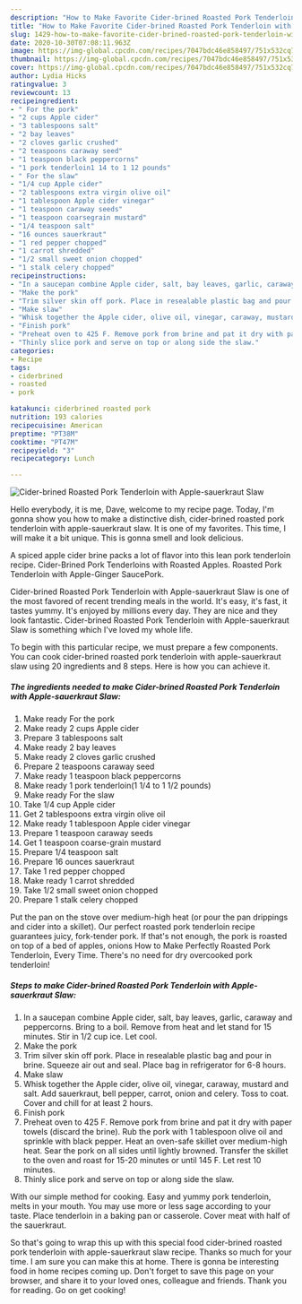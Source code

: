 ```yaml
---
description: "How to Make Favorite Cider-brined Roasted Pork Tenderloin with Apple-sauerkraut Slaw"
title: "How to Make Favorite Cider-brined Roasted Pork Tenderloin with Apple-sauerkraut Slaw"
slug: 1429-how-to-make-favorite-cider-brined-roasted-pork-tenderloin-with-apple-sauerkraut-slaw
date: 2020-10-30T07:08:11.963Z
image: https://img-global.cpcdn.com/recipes/7047bdc46e858497/751x532cq70/cider-brined-roasted-pork-tenderloin-with-apple-sauerkraut-slaw-recipe-main-photo.jpg
thumbnail: https://img-global.cpcdn.com/recipes/7047bdc46e858497/751x532cq70/cider-brined-roasted-pork-tenderloin-with-apple-sauerkraut-slaw-recipe-main-photo.jpg
cover: https://img-global.cpcdn.com/recipes/7047bdc46e858497/751x532cq70/cider-brined-roasted-pork-tenderloin-with-apple-sauerkraut-slaw-recipe-main-photo.jpg
author: Lydia Hicks
ratingvalue: 3
reviewcount: 13
recipeingredient:
- " For the pork"
- "2 cups Apple cider"
- "3 tablespoons salt"
- "2 bay leaves"
- "2 cloves garlic crushed"
- "2 teaspoons caraway seed"
- "1 teaspoon black peppercorns"
- "1 pork tenderloin1 14 to 1 12 pounds"
- " For the slaw"
- "1/4 cup Apple cider"
- "2 tablespoons extra virgin olive oil"
- "1 tablespoon Apple cider vinegar"
- "1 teaspoon caraway seeds"
- "1 teaspoon coarsegrain mustard"
- "1/4 teaspoon salt"
- "16 ounces sauerkraut"
- "1 red pepper chopped"
- "1 carrot shredded"
- "1/2 small sweet onion chopped"
- "1 stalk celery chopped"
recipeinstructions:
- "In a saucepan combine Apple cider, salt, bay leaves, garlic, caraway and peppercorns. Bring to a boil. Remove from heat and let stand for 15 minutes. Stir in 1/2 cup ice. Let cool."
- "Make the pork"
- "Trim silver skin off pork. Place in resealable plastic bag and pour in brine. Squeeze air out and seal. Place bag in refrigerator for 6-8 hours."
- "Make slaw"
- "Whisk together the Apple cider, olive oil, vinegar, caraway, mustard and salt. Add sauerkraut, bell pepper, carrot, onion and celery. Toss to coat. Cover and chill for at least 2 hours."
- "Finish pork"
- "Preheat oven to 425 F. Remove pork from brine and pat it dry with paper towels (discard the brine). Rub the pork with 1 tablespoon olive oil and sprinkle with black pepper. Heat an oven-safe skillet over medium-high heat. Sear the pork on all sides until lightly browned. Transfer the skillet to the oven and roast for 15-20 minutes or until 145 F. Let rest 10 minutes."
- "Thinly slice pork and serve on top or along side the slaw."
categories:
- Recipe
tags:
- ciderbrined
- roasted
- pork

katakunci: ciderbrined roasted pork 
nutrition: 193 calories
recipecuisine: American
preptime: "PT38M"
cooktime: "PT47M"
recipeyield: "3"
recipecategory: Lunch

---
```



![Cider-brined Roasted Pork Tenderloin with Apple-sauerkraut Slaw](https://img-global.cpcdn.com/recipes/7047bdc46e858497/751x532cq70/cider-brined-roasted-pork-tenderloin-with-apple-sauerkraut-slaw-recipe-main-photo.jpg)

Hello everybody, it is me, Dave, welcome to my recipe page. Today, I'm gonna show you how to make a distinctive dish, cider-brined roasted pork tenderloin with apple-sauerkraut slaw. It is one of my favorites. This time, I will make it a bit unique. This is gonna smell and look delicious.

A spiced apple cider brine packs a lot of flavor into this lean pork tenderloin recipe. Cider-Brined Pork Tenderloins with Roasted Apples. Roasted Pork Tenderloin with Apple-Ginger SaucePork.

Cider-brined Roasted Pork Tenderloin with Apple-sauerkraut Slaw is one of the most favored of recent trending meals in the world. It's easy, it's fast, it tastes yummy. It's enjoyed by millions every day. They are nice and they look fantastic. Cider-brined Roasted Pork Tenderloin with Apple-sauerkraut Slaw is something which I've loved my whole life.


To begin with this particular recipe, we must prepare a few components. You can cook cider-brined roasted pork tenderloin with apple-sauerkraut slaw using 20 ingredients and 8 steps. Here is how you can achieve it.

<!--inarticleads1-->

##### The ingredients needed to make Cider-brined Roasted Pork Tenderloin with Apple-sauerkraut Slaw:

1. Make ready  For the pork
1. Make ready 2 cups Apple cider
1. Prepare 3 tablespoons salt
1. Make ready 2 bay leaves
1. Make ready 2 cloves garlic crushed
1. Prepare 2 teaspoons caraway seed
1. Make ready 1 teaspoon black peppercorns
1. Make ready 1 pork tenderloin(1 1/4 to 1 1/2 pounds)
1. Make ready  For the slaw
1. Take 1/4 cup Apple cider
1. Get 2 tablespoons extra virgin olive oil
1. Make ready 1 tablespoon Apple cider vinegar
1. Prepare 1 teaspoon caraway seeds
1. Get 1 teaspoon coarse-grain mustard
1. Prepare 1/4 teaspoon salt
1. Prepare 16 ounces sauerkraut
1. Take 1 red pepper chopped
1. Make ready 1 carrot shredded
1. Take 1/2 small sweet onion chopped
1. Prepare 1 stalk celery chopped


Put the pan on the stove over medium-high heat (or pour the pan drippings and cider into a skillet). Our perfect roasted pork tenderloin recipe guarantees juicy, fork-tender pork. If that&#39;s not enough, the pork is roasted on top of a bed of apples, onions How to Make Perfectly Roasted Pork Tenderloin, Every Time. There&#39;s no need for dry overcooked pork tenderloin! 

<!--inarticleads2-->

##### Steps to make Cider-brined Roasted Pork Tenderloin with Apple-sauerkraut Slaw:

1. In a saucepan combine Apple cider, salt, bay leaves, garlic, caraway and peppercorns. Bring to a boil. Remove from heat and let stand for 15 minutes. Stir in 1/2 cup ice. Let cool.
1. Make the pork
1. Trim silver skin off pork. Place in resealable plastic bag and pour in brine. Squeeze air out and seal. Place bag in refrigerator for 6-8 hours.
1. Make slaw
1. Whisk together the Apple cider, olive oil, vinegar, caraway, mustard and salt. Add sauerkraut, bell pepper, carrot, onion and celery. Toss to coat. Cover and chill for at least 2 hours.
1. Finish pork
1. Preheat oven to 425 F. Remove pork from brine and pat it dry with paper towels (discard the brine). Rub the pork with 1 tablespoon olive oil and sprinkle with black pepper. Heat an oven-safe skillet over medium-high heat. Sear the pork on all sides until lightly browned. Transfer the skillet to the oven and roast for 15-20 minutes or until 145 F. Let rest 10 minutes.
1. Thinly slice pork and serve on top or along side the slaw.


With our simple method for cooking. Easy and yummy pork tenderloin, melts in your mouth. You may use more or less sage according to your taste. Place tenderloin in a baking pan or casserole. Cover meat with half of the sauerkraut. 

So that's going to wrap this up with this special food cider-brined roasted pork tenderloin with apple-sauerkraut slaw recipe. Thanks so much for your time. I am sure you can make this at home. There is gonna be interesting food in home recipes coming up. Don't forget to save this page on your browser, and share it to your loved ones, colleague and friends. Thank you for reading. Go on get cooking!
